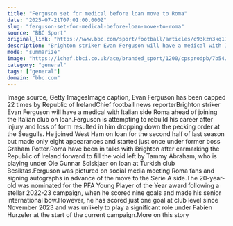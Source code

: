 ```yaml
---
title: "Ferguson set for medical before loan move to Roma"
date: "2025-07-21T07:01:00.000Z"
slug: "ferguson-set-for-medical-before-loan-move-to-roma"
source: "BBC Sport"
original_link: "https://www.bbc.com/sport/football/articles/c93kzn3kq17o"
description: "Brighton striker Evan Ferguson will have a medical with Italian side Roma ahead of joining the Serie A outfit on loan."
mode: "summarize"
image: "https://ichef.bbci.co.uk/ace/branded_sport/1200/cpsprodpb/7b54/live/d58b68e0-65fd-11f0-9cd1-a121919897fe.jpg"
category: "general"
tags: ["general"]
domain: "bbc.com"
---
```

<p>Image source, Getty ImagesImage caption, Evan Ferguson has been capped 22 times by Republic of IrelandChief football news reporterBrighton striker Evan Ferguson will have a medical with Italian side Roma ahead of joining the Italian club on loan.Ferguson is attempting to rebuild his career after injury and loss of form resulted in him dropping down the pecking order at the Seagulls. He joined West Ham on loan for the second half of last season but made only eight appearances and started just once under former boss Graham Potter.Roma have been in talks with Brighton after earmarking the Republic of Ireland forward to fill the void left by Tammy Abraham, who is playing under Ole Gunnar Solskjaer on loan at Turkish club Besiktas.Ferguson was pictured on social media meeting Roma fans and signing autographs in advance of the move to the Serie A side.The 20-year-old was nominated for the PFA Young Player of the Year award following a stellar 2022-23 campaign, when he scored nine goals and made his senior international bow.However, he has scored just one goal at club level since November 2023 and was unlikely to play a significant role under Fabien Hurzeler at the start of the current campaign.More on this story</p>